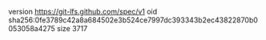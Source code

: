 version https://git-lfs.github.com/spec/v1
oid sha256:0fe3789c42a8a684502e3b524ce7997dc393343b2ec43822870b0053058a4275
size 3717
